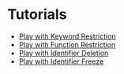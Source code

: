 # Tutorials

- [Play with Keyword Restriction](play_with_keyword_restriction.md)
- [Play with Function Restriction](play_with_function_restriction.md)
- [Play with Identifier Deletion](play_with_identifier_deletion.md)
- [Play with Identifier Freeze](play_with_identifier_freeze.md)
